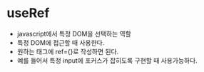 # useRef
- javascript에서 특정 DOM을 선택하는 역할
- 특정 DOM에 접근할 때 사용한다.
- 원하는 태그에 ref={}로 작성하면 된다.
- 예를 들어서 특정 input에 포커스가 잡히도록 구현할 때 사용가능하다.